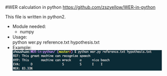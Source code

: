 #WER calculation in python
https://github.com/zszyellow/WER-in-python

This file is written in python2.  

- Module needed:   
    - numpy  
- Usage:  
python wer.py reference.txt hypothesis.txt  
- Example:
![result](result.jpg)
